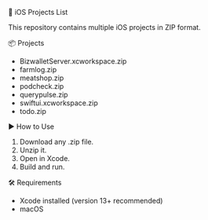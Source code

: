📱 iOS Projects List

This repository contains multiple iOS projects in ZIP format.

📦 Projects
- BizwalletServer.xcworkspace.zip
- farmlog.zip
- meatshop.zip
- podcheck.zip
- querypulse.zip
- swiftui.xcworkspace.zip
- todo.zip

▶️ How to Use
1. Download any .zip file.
2. Unzip it.
3. Open in Xcode.
4. Build and run.

🛠 Requirements
- Xcode installed (version 13+ recommended)
- macOS
